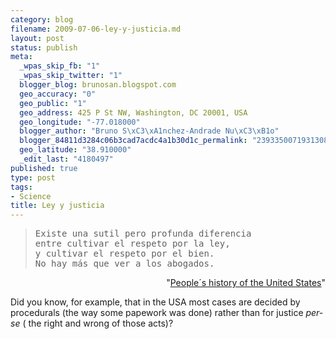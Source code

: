 ```yaml
--- 
category: blog
filename: 2009-07-06-ley-y-justicia.md
layout: post
status: publish
meta: 
  _wpas_skip_fb: "1"
  _wpas_skip_twitter: "1"
  blogger_blog: brunosan.blogspot.com
  geo_accuracy: "0"
  geo_public: "1"
  geo_address: 425 P St NW, Washington, DC 20001, USA
  geo_longitude: "-77.018000"
  blogger_author: "Bruno S\xC3\xA1nchez-Andrade Nu\xC3\xB1o"
  blogger_84811d3284c06b3cad7acdc4a1b30d1c_permalink: "2393350071931308608"
  geo_latitude: "38.910000"
  _edit_last: "4180497"
published: true
type: post
tags: 
- Science
title: Ley y justicia
---
```

<blockquote>
<pre>Existe una sutil pero profunda diferencia 
entre cultivar el respeto por la ley, 
y cultivar el respeto por el bien. 
No hay más que ver a los abogados.</pre>
</blockquote>
<p style="text-align:right;">"<a href="http://en.wikipedia.org/wiki/A_People's_History_of_the_United_States">People´s history of the United States</a>"</p>
<p style="text-align:left;">Did you know, for example, that in the USA most cases are decided by procedurals (the way some papework was done) rather than for justice <em>per-se</em> ( the right and wrong of those acts)?</p>
